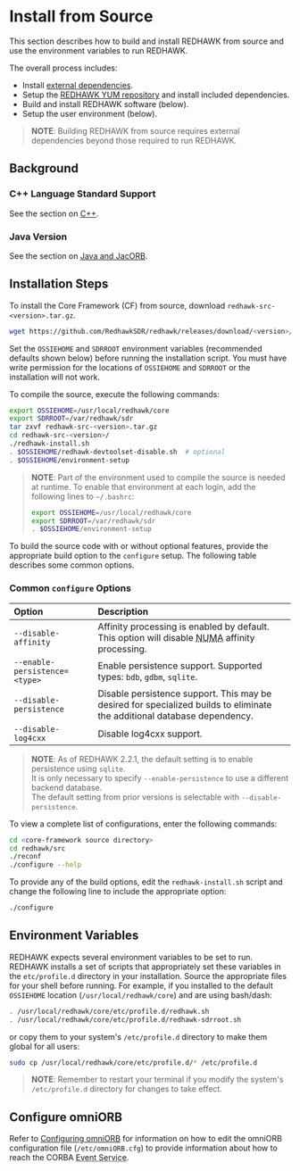 # Install from Source

This section describes how to build and install REDHAWK from source and use the environment variables to run REDHAWK.

The overall process includes:
- Install [external dependencies](external-dependencies.html).
- Setup the [REDHAWK YUM repository](redhawk-yum-repo.html) and install included dependencies.
- Build and install REDHAWK software (below).
- Setup the user environment (below).

> **NOTE**:  Building REDHAWK from source requires external dependencies beyond those required to run REDHAWK.

## Background

### C++ Language Standard Support

See the section on [C++](cpp.html).

### Java Version

See the section on [Java and JacORB](java-and-jacorb.html).

## Installation Steps

To install the Core Framework (CF) from source, download `redhawk-src-<version>.tar.gz`.

```bash
wget https://github.com/RedhawkSDR/redhawk/releases/download/<version>/redhawk-src-<version>.tar.gz
```

Set the `OSSIEHOME` and `SDRROOT` environment variables (recommended defaults shown below) before running the installation script. You must have write permission for the locations of `OSSIEHOME` and `SDRROOT` or the installation will not work.

To compile the source, execute the following commands:
```bash
export OSSIEHOME=/usr/local/redhawk/core
export SDRROOT=/var/redhawk/sdr
tar zxvf redhawk-src-<version>.tar.gz
cd redhawk-src-<version>/
./redhawk-install.sh
. $OSSIEHOME/redhawk-devtoolset-disable.sh  # optional
. $OSSIEHOME/environment-setup
```

> **NOTE**:  Part of the environment used to compile the source is needed at runtime.  To enable that environment at each login, add the following lines to `~/.bashrc`:  
> ```bash
> export OSSIEHOME=/usr/local/redhawk/core
> export SDRROOT=/var/redhawk/sdr
> . $OSSIEHOME/environment-setup
> ```

To build the source code with or without optional features, provide the appropriate build option to the `configure` setup. The following table describes some common options.

### Common `configure` Options

| **Option**   | **Description** |
| :---- | :-------- |
| `--disable-affinity` | Affinity processing is enabled by default. This option will disable <abbr title="See Glossary.">NUMA</abbr> affinity processing.  |
| `--enable-persistence=<type>` | Enable persistence support. Supported types: `bdb`, `gdbm`, `sqlite`.  |
| `--disable-persistence` | Disable persistence support. This may be desired for specialized builds to eliminate the additional database dependency.  |
| `--disable-log4cxx`  | Disable log4cxx support.   |

> **NOTE**:  As of REDHAWK 2.2.1, the default setting is to enable persistence using `sqlite`.  
> It is only necessary to specify `--enable-persistence` to use a different backend database.  
> The default setting from prior versions is selectable with `--disable-persistence`.

To view a complete list of configurations, enter the following commands:

```bash
cd <core-framework source directory>
cd redhawk/src
./reconf
./configure --help
```
To provide any of the build options, edit the `redhawk-install.sh` script and change the following line to include the appropriate option:

```bash
./configure
```

## Environment Variables

REDHAWK expects several environment variables to be set to run. REDHAWK installs a set of scripts that appropriately set these variables in the `etc/profile.d` directory in your installation. Source the appropriate files for your shell before running. For example, if you installed to the default `OSSIEHOME` location (`/usr/local/redhawk/core`) and are using bash/dash:

```bash
. /usr/local/redhawk/core/etc/profile.d/redhawk.sh
. /usr/local/redhawk/core/etc/profile.d/redhawk-sdrroot.sh
```
or copy them to your system's `/etc/profile.d` directory to make them global for all users:
```bash
sudo cp /usr/local/redhawk/core/etc/profile.d/* /etc/profile.d
```

> **NOTE**:  Remember to restart your terminal if you modify the system's `/etc/profile.d` directory for changes to take effect.  

## Configure omniORB

Refer to [Configuring omniORB](install-from-rpm.html#configure-omniorb) for information on how to edit the omniORB configuration file (`/etc/omniORB.cfg`) to provide information about how to reach the CORBA <abbr title="See Glossary.">Event Service</abbr>.
